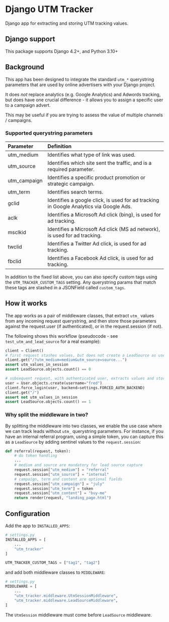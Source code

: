 # Django UTM Tracker

Django app for extracting and storing UTM tracking values.

## Django support

This package supports Django 4.2+, and Python 3.10+

## Background

This app has been designed to integrate the standard `utm_*` querystring parameters that are used by
online advertisers with your Django project.

It does _not_ replace analytics (e.g. Google Analytics) and Adwords tracking, but does have one
crucial difference - it allows you to assign a specific user to a campaign advert.

This may be useful if you are trying to assess the value of multiple channels / campaigns.

### Supported querystring parameters

| Parameter    | Definition                                                                             |
| :----------- | :------------------------------------------------------------------------------------- |
| utm_medium   | Identifies what type of link was used.                                                 |
| utm_source   | Identifies which site sent the traffic, and is a required parameter.                   |
| utm_campaign | Identifies a specific product promotion or strategic campaign.                         |
| utm_term     | Identifies search terms.                                                               |
| gclid        | Identifies a google click, is used for ad tracking in Google Analytics via Google Ads. |
| aclk         | Identifies a Microsoft Ad click (bing), is used for ad tracking.                       |
| msclkid      | Identifies a Microsoft Ad click (MS ad network), is used for ad tracking.              |
| twclid       | Identifies a Twitter Ad click, is used for ad tracking.                                |
| fbclid       | Identifies a Facebook Ad click, is used for ad tracking.                               |

In addition to the fixed list above, you can also specify custom tags using the
`UTM_TRACKER_CUSTOM_TAGS` setting. Any querystring params that match these tags are stashed in a
JSONField called `custom_tags`.

## How it works

The app works as a pair of middleware classes, that extract `utm_` values from any incoming request
querystring, and then store those parameters against the request.user (if authenticated), or in the
request.session (if not).

The following shows this workflow (pseudocode - see `test_utm_and_lead_source` for a real example):

```python
client = Client()
# first request stashes values, but does not create a LeadSource as user is anonymous
client.get("/?utm_medium=medium&utm_source=source...")
assert utm_values_in_session
assert LeadSource.objects.count() == 0

# subsequent request, with authenticated user, extracts values and stores LeadSource
user = User.objects.create(username="fred")
client.force_login(user, backend=settings.FORCED_AUTH_BACKEND)
client.get("/")
assert not utm_values_in_session
assert LeadSource.objects.count() == 1
```

### Why split the middleware in two?

By splitting the middleware into two classes, we enable the use case where we can track leads
without `utm_` querystring parameters. For instance, if you have an internal referral program, using
a simple token, you can capture this as a `LeadSource` by adding sentinel values to the
`request.session`:

```python
def referral(request, token):
    # do token handling
    ...
    # medium and source are mandatory for lead source capture
    request.session["utm_medium"] = "referral"
    request.session["utm_source"] = "internal"
    # campaign, term and content are optional fields
    request.session["utm_campaign"] = "july"
    request.session["utm_term"] = token
    request.session["utm_content"] = "buy-me"
    return render(request, "landing_page.html")
```

## Configuration

Add the app to `INSTALLED_APPS`:

```python
# settings.py
INSTALLED_APPS = [
    ...
    "utm_tracker"
]

UTM_TRACKER_CUSTOM_TAGS = ["tag1", "tag2"]
```

and add both middleware classes to `MIDDLEWARE`:

```python
# settings.py
MIDDLEWARE = [
    ...
    "utm_tracker.middleware.UtmSessionMiddleware",
    "utm_tracker.middleware.LeadSourceMiddleware",
]
```

The `UtmSession` middleware must come before `LeadSource` middleware.
